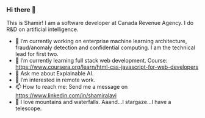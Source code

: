 ### Hi there 👋
This is Shamir! I am a software developer at Canada Revenue Agency. I do R&D on artificial intelligence.

- 🔭 I’m currently working on enterprise machine learning architecture, fraud/anomaly detection and confidential computing. I am the technical lead for first two.
- 🌱 I’m currently learning full stack web development. Course: https://www.coursera.org/learn/html-css-javascript-for-web-developers
- 💬 Ask me about Explainable AI.
- 🤔 I’m interested in remote work.
- 📫 How to reach me: Send me a message on https://www.linkedin.com/in/shamiralavi
- :milky_way: I love mountains and waterfalls. Aaand...I stargaze...I have a telescope.

<!--
**dg1223/dg1223** is a ✨ _special_ ✨ repository because its `README.md` (this file) appears on your GitHub profile.

Here are some ideas to get you started:

- 🔭 I’m currently working on ...
- 🌱 I’m currently learning ...
- 👯 I’m looking to collaborate on ...
- 🤔 I’m looking for help with ...
- 💬 Ask me about ...
- 📫 How to reach me: ...
- 😄 Pronouns: ...
- ⚡ Fun fact: ...
-->

